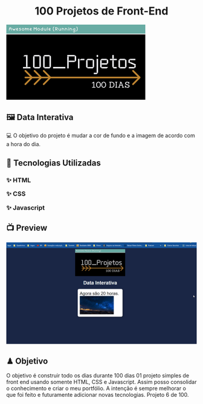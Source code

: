 <h1 align="center">100 Projetos de Front-End</h1>
<img alt="100projetos" title="logomarca" src="./100days.png">
<h2> 🖼 Data Interativa</h2>
<p>
 💻 O objetivo do projeto é mudar a cor de fundo e a imagem de acordo com a hora do dia.
</p>
<h2> 🚀 Tecnologias Utilizadas</h2>
<h3>
<p> ✨ HTML</p>
<p> ✨ CSS</p>
<p> ✨ Javascript</p>
</h3>
<h2> 📺 Preview</h2>
<img src="./datainterativa.gif">
<h2> ♟ Objetivo</h2>
<p>
O objetivo é construir todo os dias durante 100 dias 01 projeto simples de front end usando somente HTML, CSS e Javascript. Assim posso consolidar o conhecimento e criar o meu portfólio. A intenção é sempre melhorar o que foi feito e futuramente adicionar novas tecnologias. Projeto 6 de 100.
</p>
